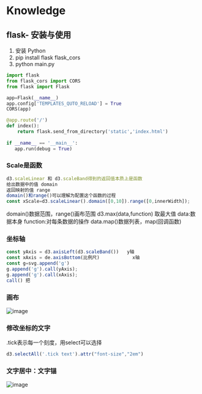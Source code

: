 # Knowledge
## flask- 安装与使用

1. 安装 Python
2. pip install flask flask_cors
3. python main.py

```py
import flask
from flask_cors import CORS
from flask import Flask

app=Flask(__name__)
app.config['TEMPLATES_QUTO_RELOAD'] = True
CORS(app)

@app.route('/')
def index():
	return flask.send_from_directory('static','index.html')
	
if __name__ == '__main__':
   app.run(debug = True)
```

### Scale是函数

```js
d3.scaleLinear 和 d3.scaleBand得到的返回值本质上是函数
给出数据中的值 domain
返回映射的值 range
domain()和range()可以理解为配置这个函数的过程
const xScale=d3.scaleLinear().domain([0,10]).range([0,innerWidth]);
```
domain()数据范围，range()画布范围
d3.max(data,function)	 取最大值		data:数据本身	function:对每条数据的操作
data.map()数据列表，map(回调函数)

### 坐标轴
```js
const yAxis = d3.axisLeft(d3.scaleBand())	y轴
const xAxis = de.axisBottom(比例尺)			x轴
const g=svg.append('g')
g.append('g').call(yAxis);
g.append('g').call(xAxis);
call() 把
```

### 画布
![image](https://github.com/MingQi-Z/KnowledgeD3.js/assets/77725176/34e38c3e-a993-4a19-b679-98386c6b0413)

### 修改坐标的文字
.tick表示每一个刻度，用select可以选择
```js
d3.selectAll('.tick text').attr("font-size","2em")
```

### 文字居中：文字锚
![image](https://github.com/MingQi-Z/KnowledgeD3.js/assets/77725176/9bb85736-ca3d-419c-9f0a-56384b178946)

